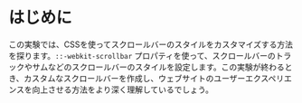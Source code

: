 # はじめに

この実験では、CSSを使ってスクロールバーのスタイルをカスタマイズする方法を探ります。`::-webkit-scrollbar` プロパティを使って、スクロールバーのトラックやサムなどのスクロールバーのスタイルを設定します。この実験が終わるとき、カスタムなスクロールバーを作成し、ウェブサイトのユーザーエクスペリエンスを向上させる方法をより深く理解しているでしょう。
